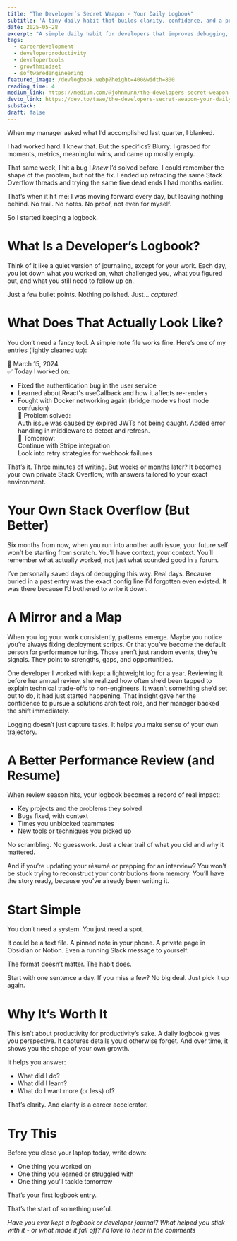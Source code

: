 ```yaml
---
title: "The Developer’s Secret Weapon - Your Daily Logbook"
subtitle: 'A tiny daily habit that builds clarity, confidence, and a powerful record of your growth.'
date: 2025-05-28
excerpt: "A simple daily habit for developers that improves debugging, boosts performance reviews, and helps you build a clear story of your growth over time."
tags:
  - careerdevelopment
  - developerproductivity
  - developertools
  - growthmindset
  - softwaredengineering
featured_image: /devlogbook.webp?height=400&width=800
reading_time: 4
medium_link: https://medium.com/@johnmunn/the-developers-secret-weapon-your-daily-logbook-48136d6bd84e
devto_link: https://dev.to/tawe/the-developers-secret-weapon-your-daily-logbook-486g
substack:
draft: false
---
```


When my manager asked what I’d accomplished last quarter, I blanked.

I had worked hard. I knew that. But the specifics? Blurry. I grasped for moments, metrics, meaningful wins, and came up mostly empty.

That same week, I hit a bug I _knew_ I’d solved before. I could remember the shape of the problem, but not the fix. I ended up retracing the same Stack Overflow threads and trying the same five dead ends I had months earlier.

That’s when it hit me: I was moving forward every day, but leaving nothing behind. No trail. No notes. No proof, not even for myself.

So I started keeping a logbook.

# What Is a Developer’s Logbook?

Think of it like a quiet version of journaling, except for your work. Each day, you jot down what you worked on, what challenged you, what you figured out, and what you still need to follow up on.

Just a few bullet points. Nothing polished. Just… _captured_.

# What Does That Actually Look Like?

You don’t need a fancy tool. A simple note file works fine. Here’s one of my entries (lightly cleaned up):

📅 March 15, 2024  
✅ Today I worked on:  
- Fixed the authentication bug in the user service  
- Learned about React's useCallback and how it affects re-renders  
- Fought with Docker networking again (bridge mode vs host mode confusion)  
🐞 Problem solved:  
Auth issue was caused by expired JWTs not being caught. Added error handling in middleware to detect and refresh.  
📌 Tomorrow:  
Continue with Stripe integration   
Look into retry strategies for webhook failures

That’s it. Three minutes of writing. But weeks or months later? It becomes your own private Stack Overflow, with answers tailored to your exact environment.

# Your Own Stack Overflow (But Better)

Six months from now, when you run into another auth issue, your future self won’t be starting from scratch. You’ll have context, _your_ context. You’ll remember what actually worked, not just what sounded good in a forum.

I’ve personally saved days of debugging this way. Real days. Because buried in a past entry was the exact config line I’d forgotten even existed. It was there because I’d bothered to write it down.

# A Mirror and a Map

When you log your work consistently, patterns emerge. Maybe you notice you’re always fixing deployment scripts. Or that you’ve become the default person for performance tuning. Those aren’t just random events, they’re signals. They point to strengths, gaps, and opportunities.

One developer I worked with kept a lightweight log for a year. Reviewing it before her annual review, she realized how often she’d been tapped to explain technical trade-offs to non-engineers. It wasn’t something she’d set out to do, it had just started happening. That insight gave her the confidence to pursue a solutions architect role, and her manager backed the shift immediately.

Logging doesn’t just capture tasks. It helps you make sense of your own trajectory.

# A Better Performance Review (and Resume)

When review season hits, your logbook becomes a record of real impact:

- Key projects and the problems they solved
- Bugs fixed, with context
- Times you unblocked teammates
- New tools or techniques you picked up

No scrambling. No guesswork. Just a clear trail of what you did and why it mattered.

And if you’re updating your résumé or prepping for an interview? You won’t be stuck trying to reconstruct your contributions from memory. You’ll have the story ready, because you’ve already been writing it.

# Start Simple

You don’t need a system. You just need a spot.

It could be a text file. A pinned note in your phone. A private page in Obsidian or Notion. Even a running Slack message to yourself.

The format doesn’t matter. The habit does.

Start with one sentence a day. If you miss a few? No big deal. Just pick it up again.

# Why It’s Worth It

This isn’t about productivity for productivity’s sake. A daily logbook gives you perspective. It captures details you’d otherwise forget. And over time, it shows you the shape of your own growth.

It helps you answer:

- What did I do?
- What did I learn?
- What do I want more (or less) of?

That’s clarity. And clarity is a career accelerator.

# Try This

Before you close your laptop today, write down:

- One thing you worked on
- One thing you learned or struggled with
- One thing you’ll tackle tomorrow

That’s your first logbook entry.

That’s the start of something useful.

_Have you ever kept a logbook or developer journal? What helped you stick with it  -  or what made it fall off? I’d love to hear in the comments_